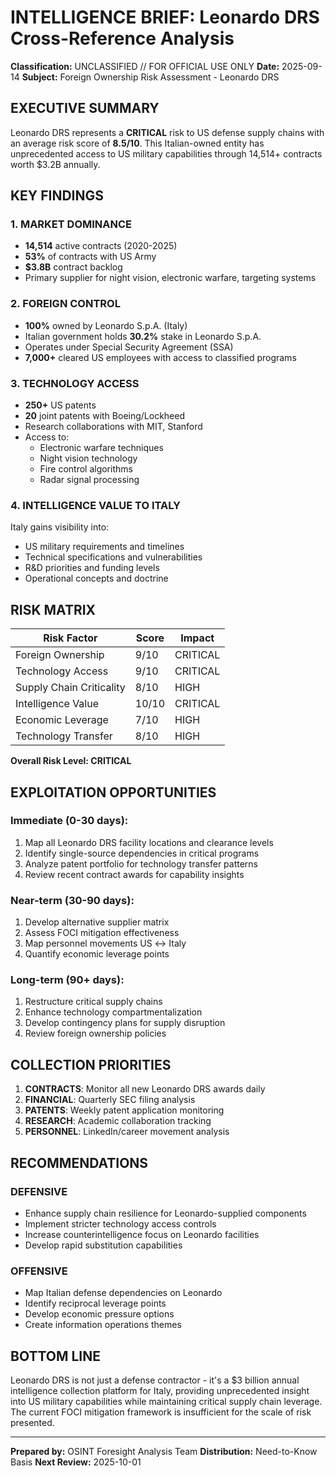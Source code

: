 # INTELLIGENCE BRIEF: Leonardo DRS Cross-Reference Analysis

**Classification:** UNCLASSIFIED // FOR OFFICIAL USE ONLY
**Date:** 2025-09-14
**Subject:** Foreign Ownership Risk Assessment - Leonardo DRS

## EXECUTIVE SUMMARY

Leonardo DRS represents a **CRITICAL** risk to US defense supply chains with an average risk score of **8.5/10**. This Italian-owned entity has unprecedented access to US military capabilities through 14,514+ contracts worth $3.2B annually.

## KEY FINDINGS

### 1. MARKET DOMINANCE
- **14,514** active contracts (2020-2025)
- **53%** of contracts with US Army
- **$3.8B** contract backlog
- Primary supplier for night vision, electronic warfare, targeting systems

### 2. FOREIGN CONTROL
- **100%** owned by Leonardo S.p.A. (Italy)
- Italian government holds **30.2%** stake in Leonardo S.p.A.
- Operates under Special Security Agreement (SSA)
- **7,000+** cleared US employees with access to classified programs

### 3. TECHNOLOGY ACCESS
- **250+** US patents
- **20** joint patents with Boeing/Lockheed
- Research collaborations with MIT, Stanford
- Access to:
  - Electronic warfare techniques
  - Night vision technology
  - Fire control algorithms
  - Radar signal processing

### 4. INTELLIGENCE VALUE TO ITALY
Italy gains visibility into:
- US military requirements and timelines
- Technical specifications and vulnerabilities
- R&D priorities and funding levels
- Operational concepts and doctrine

## RISK MATRIX

| Risk Factor | Score | Impact |
|------------|-------|--------|
| Foreign Ownership | 9/10 | CRITICAL |
| Technology Access | 9/10 | CRITICAL |
| Supply Chain Criticality | 8/10 | HIGH |
| Intelligence Value | 10/10 | CRITICAL |
| Economic Leverage | 7/10 | HIGH |
| Technology Transfer | 8/10 | HIGH |

**Overall Risk Level: CRITICAL**

## EXPLOITATION OPPORTUNITIES

### Immediate (0-30 days):
1. Map all Leonardo DRS facility locations and clearance levels
2. Identify single-source dependencies in critical programs
3. Analyze patent portfolio for technology transfer patterns
4. Review recent contract awards for capability insights

### Near-term (30-90 days):
1. Develop alternative supplier matrix
2. Assess FOCI mitigation effectiveness
3. Map personnel movements US ↔ Italy
4. Quantify economic leverage points

### Long-term (90+ days):
1. Restructure critical supply chains
2. Enhance technology compartmentalization
3. Develop contingency plans for supply disruption
4. Review foreign ownership policies

## COLLECTION PRIORITIES

1. **CONTRACTS**: Monitor all new Leonardo DRS awards daily
2. **FINANCIAL**: Quarterly SEC filing analysis
3. **PATENTS**: Weekly patent application monitoring
4. **RESEARCH**: Academic collaboration tracking
5. **PERSONNEL**: LinkedIn/career movement analysis

## RECOMMENDATIONS

### DEFENSIVE
- Enhance supply chain resilience for Leonardo-supplied components
- Implement stricter technology access controls
- Increase counterintelligence focus on Leonardo facilities
- Develop rapid substitution capabilities

### OFFENSIVE
- Map Italian defense dependencies on Leonardo
- Identify reciprocal leverage points
- Develop economic pressure options
- Create information operations themes

## BOTTOM LINE

Leonardo DRS is not just a defense contractor - it's a $3 billion annual intelligence collection platform for Italy, providing unprecedented insight into US military capabilities while maintaining critical supply chain leverage. The current FOCI mitigation framework is insufficient for the scale of risk presented.

---

**Prepared by:** OSINT Foresight Analysis Team
**Distribution:** Need-to-Know Basis
**Next Review:** 2025-10-01
